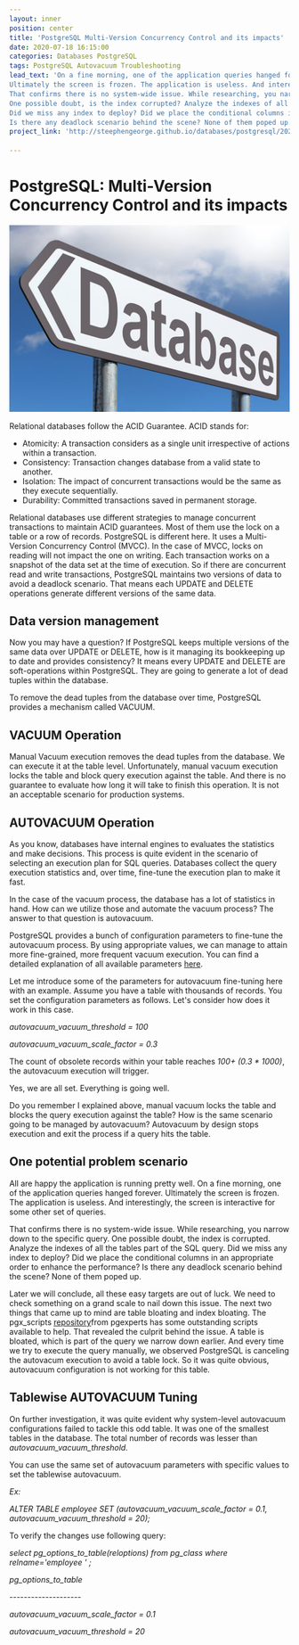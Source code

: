 ```yaml
---
layout: inner
position: center
title: 'PostgreSQL Multi-Version Concurrency Control and its impacts'
date: 2020-07-18 16:15:00
categories: Databases PostgreSQL
tags: PostgreSQL Autovacuum Troubleshooting
lead_text: 'On a fine morning, one of the application queries hanged forever.
Ultimately the screen is frozen. The application is useless. And interestingly, the screen is interactive for some other set of queries.
That confirms there is no system-wide issue. While researching, you narrow down to the specific query.
One possible doubt, is the index corrupted? Analyze the indexes of all the tables part of the SQL query. 
Did we miss any index to deploy? Did we place the conditional columns in an appropriate order to enhance the performance? 
Is there any deadlock scenario behind the scene? None of them poped up...'
project_link: 'http://steephengeorge.github.io/databases/postgresql/2020/07/18/postgresql-mvcc-impacts.html'

---
```


# PostgreSQL: Multi-Version Concurrency Control and its impacts

![Postgresql_mvcc](/img/posts/postgresql_MVCC.jpg)

Relational databases follow the ACID Guarantee. ACID stands for:

- Atomicity: A transaction considers as a single unit irrespective of actions within a transaction.
- Consistency: Transaction changes database from a valid state to another.
- Isolation: The impact of concurrent transactions would be the same as they execute sequentially.
- Durability: Committed transactions saved in permanent storage.

Relational databases use different strategies to manage concurrent transactions to maintain ACID guarantees. Most of them use the lock on a table or a row of records. PostgreSQL is different here. It uses a Multi-Version Concurrency Control (MVCC). In the case of MVCC, locks on reading will not impact the one on writing. Each transaction works on a snapshot of the data set at the time of execution. So if there are concurrent read and write transactions, PostgreSQL maintains two versions of data to avoid a deadlock scenario. That means each UPDATE and DELETE operations generate different versions of the same data.

## Data version management

Now you may have a question? If PostgreSQL keeps multiple versions of the same data over UPDATE or DELETE, how is it managing its bookkeeping up to date and provides consistency? It means every UPDATE and DELETE are soft-operations within PostgreSQL. They are going to generate a lot of dead tuples within the database.

To remove the dead tuples from the database over time, PostgreSQL provides a mechanism called VACUUM.

## VACUUM Operation

Manual Vacuum execution removes the dead tuples from the database. We can execute it at the table level. Unfortunately, manual vacuum execution locks the table and block query execution against the table. And there is no guarantee to evaluate how long it will take to finish this operation. It is not an acceptable scenario for production systems.

## AUTOVACUUM Operation

As you know, databases have internal engines to evaluates the statistics and make decisions. This process is quite evident in the scenario of selecting an execution plan for SQL queries. Databases collect the query execution statistics and, over time, fine-tune the execution plan to make it fast.

In the case of the vacuum process, the database has a lot of statistics in hand. How can we utilize those and automate the vacuum process? The answer to that question is autovacuum.

PostgreSQL provides a bunch of configuration parameters to fine-tune the autovacuum process. By using appropriate values, we can manage to attain more fine-grained, more frequent vacuum execution. You can find a detailed explanation of all available parameters [here](https://www.postgresql.org/docs/12/runtime-config-autovacuum.html).

Let me introduce some of the parameters for autovacuum fine-tuning here with an example. Assume you have a table with thousands of records. You set the configuration parameters as follows. Let's consider how does it work in this case.

_autovacuum\_vacuum\_threshold = 100_

_autovacuum\_vacuum\_scale\_factor = 0.3_

The count of obsolete records within your table reaches _100+ (0.3 \* 1000)_, the autovacuum execution will trigger.

Yes, we are all set. Everything is going well.

Do you remember I explained above, manual vacuum locks the table and blocks the query execution against the table? How is the same scenario going to be managed by autovacuum? Autovacuum by design stops execution and exit the process if a query hits the table.

## One potential problem scenario

All are happy the application is running pretty well. On a fine morning, one of the application queries hanged forever. Ultimately the screen is frozen. The application is useless. And interestingly, the screen is interactive for some other set of queries.

That confirms there is no system-wide issue. While researching, you narrow down to the specific query. One possible doubt, the index is corrupted. Analyze the indexes of all the tables part of the SQL query. Did we miss any index to deploy? Did we place the conditional columns in an appropriate order to enhance the performance? Is there any deadlock scenario behind the scene? None of them poped up.

Later we will conclude, all these easy targets are out of luck. We need to check something on a grand scale to nail down this issue. The next two things that came up to mind are table bloating and index bloating. The pgx\_scripts [repository](https://github.com/pgexperts/pgx_scripts)from pgexperts has some outstanding scripts available to help. That revealed the culprit behind the issue. A table is bloated, which is part of the query we narrow down earlier. And every time we try to execute the query manually, we observed PostgreSQL is canceling the autovacum execution to avoid a table lock. So it was quite obvious, autovacuum configuration is not working for this table.

## Tablewise AUTOVACUUM Tuning

On further investigation, it was quite evident why system-level autovacuum configurations failed to tackle this odd table. It was one of the smallest tables in the database. The total number of records was lesser than _autovacuum\_vacuum\_threshold._

You can use the same set of autovacuum parameters with specific values to set the tablewise autovacuum.

_Ex:_

_ALTER TABLE employee SET (autovacuum\_vacuum\_scale\_factor = 0.1, autovacuum\_vacuum\_threshold = 20);_

To verify the changes use following query:

_select pg\_options\_to\_table(reloptions) from pg\_class where relname='employee ' ;_

_pg\_options\_to\_table_

_--------------------_

_autovacuum\_vacuum\_scale\_factor = 0.1_

_autovacuum\_vacuum\_threshold = 20_
